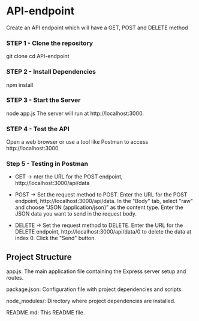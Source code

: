 # API-endpoint
Create an API endpoint which will have a GET, POST and DELETE method

### STEP 1 - Clone the repository
git clone <repository-url>
cd API-endpoint


### STEP 2 - Install Dependencies
npm install

### STEP 3 - Start the Server
node app.js
The server will run at http://localhost:3000.

### STEP 4 - Test the API
Open a web browser or use a tool like Postman to access http://localhost:3000

### Step 5 - Testing in Postman
- GET -> nter the URL for the POST endpoint,  http://localhost:3000/api/data

  
- POST -> Set the request method to POST.
Enter the URL for the POST endpoint,  http://localhost:3000/api/data.
In the "Body" tab, select "raw" and choose "JSON (application/json)" as the content type.
Enter the JSON data you want to send in the request body.

  
- DELETE -> Set the request method to DELETE.
Enter the URL for the DELETE endpoint,  http://localhost:3000/api/data/0 to delete the data at index 0.
Click the "Send" button.


## Project Structure

app.js: The main application file containing the Express server setup and routes.

package.json: Configuration file with project dependencies and scripts.

node_modules/: Directory where project dependencies are installed.

README.md: This README file.







